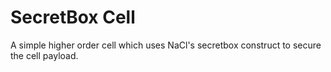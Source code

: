 # SecretBox Cell
A simple higher order cell which uses NaCl's secretbox construct to secure the cell payload.
